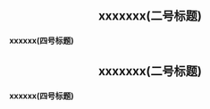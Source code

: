 ## <center>xxxxxxx(二号标题)</center>

#### xxxxxx(四号标题)

## <center>xxxxxxx(二号标题)</center>

#### xxxxxx(四号标题)

